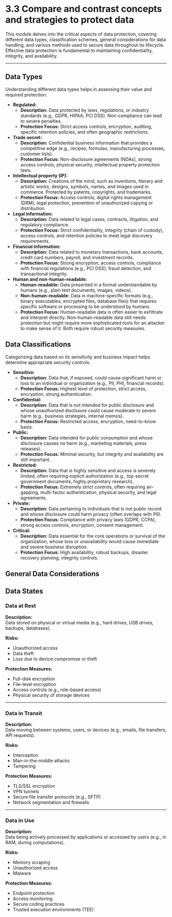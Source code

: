 # 3.3 Compare and contrast concepts and strategies to protect data

This module delves into the critical aspects of data protection, covering different data types, classification schemes, general considerations for data handling, and various methods used to secure data throughout its lifecycle. Effective data protection is fundamental to maintaining confidentiality, integrity, and availability.

---

## Data Types

Understanding different data types helps in assessing their value and required protection.

* **Regulated:**
    * **Description:** Data protected by laws, regulations, or industry standards (e.g., GDPR, HIPAA, PCI DSS). Non-compliance can lead to severe penalties.
    * **Protection Focus:** Strict access controls, encryption, auditing, specific retention policies, and often geographic restrictions.
* **Trade secret:**
    * **Description:** Confidential business information that provides a competitive edge (e.g., recipes, formulas, manufacturing processes, customer lists).
    * **Protection Focus:** Non-disclosure agreements (NDAs), strong access controls, physical security, intellectual property protection laws.
* **Intellectual property (IP):**
    * **Description:** Creations of the mind, such as inventions, literary and artistic works, designs, symbols, names, and images used in commerce. Protected by patents, copyrights, and trademarks.
    * **Protection Focus:** Access controls, digital rights management (DRM), legal protection, prevention of unauthorized copying or distribution.
* **Legal information:**
    * **Description:** Data related to legal cases, contracts, litigation, and regulatory compliance.
    * **Protection Focus:** Strict confidentiality, integrity (chain of custody), access controls, and retention policies to meet legal discovery requirements.
* **Financial information:**
    * **Description:** Data related to monetary transactions, bank accounts, credit card numbers, payroll, and investment records.
    * **Protection Focus:** Strong encryption, access controls, compliance with financial regulations (e.g., PCI DSS), fraud detection, and transactional integrity.
* **Human and non-human-readable:**
    * **Human-readable:** Data presented in a format understandable by humans (e.g., plain text documents, images, videos).
    * **Non-human-readable:** Data in machine-specific formats (e.g., binary executables, encrypted files, database files) that requires specific software or processing to be understood by humans.
    * **Protection Focus:** Human-readable data is often easier to exfiltrate and interpret directly. Non-human-readable data still needs protection but might require more sophisticated tools for an attacker to make sense of it. Both require robust security measures.

## Data Classifications

Categorizing data based on its sensitivity and business impact helps determine appropriate security controls.

* **Sensitive:**
    * **Description:** Data that, if exposed, could cause significant harm or loss to an individual or organization (e.g., PII, PHI, financial records).
    * **Protection Focus:** Highest level of protection, strict access, encryption, strong authentication.
* **Confidential:**
    * **Description:** Data that is not intended for public disclosure and whose unauthorized disclosure could cause moderate to severe harm (e.g., business strategies, internal memos).
    * **Protection Focus:** Restricted access, encryption, need-to-know basis.
* **Public:**
    * **Description:** Data intended for public consumption and whose disclosure causes no harm (e.g., marketing materials, press releases).
    * **Protection Focus:** Minimal security, but integrity and availability are still important.
* **Restricted:**
    * **Description:** Data that is highly sensitive and access is severely limited, often requiring explicit authorization (e.g., top-secret government documents, highly proprietary research).
    * **Protection Focus:** Extremely strict controls, often requiring air-gapping, multi-factor authentication, physical security, and legal agreements.
* **Private:**
    * **Description:** Data pertaining to individuals that is not public record and whose disclosure could harm privacy (often overlaps with PII).
    * **Protection Focus:** Compliance with privacy laws (GDPR, CCPA), strong access controls, encryption, consent management.
* **Critical:**
    * **Description:** Data essential for the core operations or survival of the organization, whose loss or unavailability would cause immediate and severe business disruption.
    * **Protection Focus:** High availability, robust backups, disaster recovery planning, integrity controls.

## General Data Considerations

## Data States

   ### Data at Rest

**Description:**  
Data stored on physical or virtual media (e.g., hard drives, USB drives, backups, databases).

**Risks:**  
- Unauthorized access  
- Data theft  
- Loss due to device compromise or theft

**Protection Measures:**  
- Full-disk encryption  
- File-level encryption  
- Access controls (e.g., role-based access)  
- Physical security of storage devices

---

   ### Data in Transit

**Description:**  
Data moving between systems, users, or devices (e.g., emails, file transfers, API requests).

**Risks:**  
- Interception  
- Man-in-the-middle attacks  
- Tampering

**Protection Measures:**  
- TLS/SSL encryption  
- VPN tunnels  
- Secure file transfer protocols (e.g., SFTP)  
- Network segmentation and firewalls

---

   ### Data in Use

**Description:**  
Data being actively processed by applications or accessed by users (e.g., in RAM, during computations).

**Risks:**  
- Memory scraping  
- Unauthorized access  
- Malware

**Protection Measures:**  
- Endpoint protection  
- Access monitoring  
- Secure coding practices  
- Trusted execution environments (TEE)

